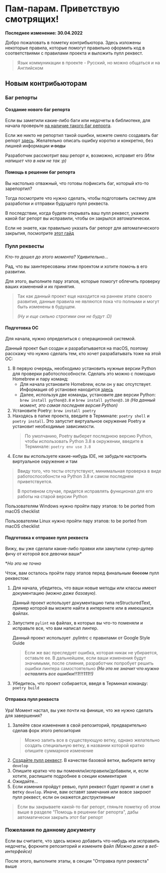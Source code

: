 # Пам-парам. Приветствую смотрящих!

**Последнее изменение: 30.04.2022**

Добро пожаловать в пометку контрибьютора.
Здесь изложены некоторые правила, которые помогут правильно оформить код в соответствиями с правилами проекта
и выложить пулл реквест.

> Язык коммуникации в проекте - Русский, но можно общаться и на Английском

## Новым контрибьюторам

### Баг репорты

#### Создание нового баг репорта

Если вы заметили какие-либо баги или недочеты в библиотеке,
для начала проверьте [на наличие такого баг репорта](https://github.com/SecondThundeR/shikithon/issues).

Если же никто не репортил такой ошибки, можете смело создавать баг репорт [здесь](https://github.com/SecondThundeR/shikithon/issues/new).
Желательно описать ошибку коротко и конкретно, без лишней информации ~~и воды~~

Разработчик рассмотрит ваш репорт и, возможно, исправит его _(Или напишет что в нем не так :p)_

#### Помощь в решении баг репорта

Вы настолько отважный, что готовы пофиксить баг, который кто-то зарепортил?

Тогда посмотрите что нужно сделать, чтобы подготовить систему для разработки и отправки будущего пулл реквеста.

В последствии, когда будете открывать ваш пулл реквест, укажите какой баг репорт вы исправили, чтобы он закрылся автоматически.

Если не знаете, как правильно указать баг репорт для автоматического закрытия, посмотрите [этот гайд](https://docs.github.com/en/issues/tracking-your-work-with-issues/linking-a-pull-request-to-an-issue)

### Пулл реквесты

_Кто-то дошел до этого момента? Удивительно..._

Рад, что вы заинтересованы этим проектом и хотите помочь в его развитии.

Для этого, выполните пару этапов, которые помогут облечить проверку ваших изменений и их принятия.

> Так как данный проект еще находится на раннем этапе своего развития,
> данные правила не являются пока что полными и могут быть изменены в будущем.
> 
> _(Ну и еще сильно строгими они не будут :D)_

#### Подготовка ОС

Для начала, нужно определиться с операционной системой.

Данный проект был создан и разрабатывается на macOS, поэтому расскажу что нужно сделать тем, кто хочет разрабатывать тоже на этой ОС:

1. В первую очередь, необходимо установить нужные версии Python для проверки работоспособности.
Сделать это можно с помощью Homebrew и пару команд:
   - Для начала установите Homebrew, если он у вас отсутствует. Информация об установке находится [здесь](https://brew.sh/index_ru)
   - Далее, используя две команды, установите две версии Python: ```brew install python@3.8``` и ```brew install python@3.10``` _(На данный момент, это самая последняя версия Python)_
2. Установите Poetry: ```brew install poetry```
3. Находясь в папке проекта, введите в Терминале: ```poetry shell``` и ```poetry install```. Это запустит виртуальное окружение Poetry и установит необходимые зависимости.
    > По умолчанию, Poetry выберет последнюю версию Python, чтобы использовать Python 3.8 в окружении, введите в Терминале: ```poetry env use 3.8```
4. Если вы используете какие-нибудь IDE, не забудьте настроить виртуальное окружение и там
> Ввиду того, что тесты отстутствуют, минимальная проверка в виде работоспособонсти на Python 3.8 и самом последнем приветствуется.
> 
> В противном случае, придется исправлять функционал для его работы на старой версии Python

Пользователям Windows нужно пройти пару этапов: to be ported from macOS checklist

Пользователям Linux нужно пройти пару этапов: to be ported from macOS checklist

#### Подготовка к отправке пулл реквеста

Вижу, вы уже сделали какие-либо правки или замутили супер-дупер фичу от которой все девочки ваши*

*_Но это не точно_

Чтож, вам осталось пройти пару этапов перед финальным ~~боссом~~ пулл реквестом:
1. Для начала, убедитесь, что ваши новые методы или классы имеют документацию _(можно даже базовую)_. 

    Данный проект использует документацию типа reStructuredText, пример которой вы можете найти в интеренете или в имеющихся файлах.
2. Запустите `pylint` на файлах, в которых вы что-то поменяли и исправьте все, что вам написал линтер.

    Данный проект использует .pylintrc с правилами от Google Style Guide
    > Если же вас преследует ошибка, которая никак не убирается, оставьте ее.
    > В дальнейшем, если ваши изменения будут значимыми, после слияния, разработчик попробует решить ошибки линтера самостоятельно
    > _**(Но это не значит что нужно оставлять все ошибки!!1!!!111!!)**_
3. Убедитесь, что проект собирается, введя в Терминал команду: ```poetry build```

#### Отправка пулл реквеста

Ура! Момент настал, вы уже почти на финише, что же нужно сделать для завершения?

1. Залейте свои изменения в свой репозиторий, предварительно сделав форк этого репозитория
    > Можно залить все в существующую ветку, однако желательно создать специальную ветку, 
   > в названии которой кратко опишите суммарное изменение
2. [Создайте пулл реквест](https://github.com/SecondThundeR/shikithon/compare). В качестве базовой ветки, выберите ветку `develop`
3. Опишите кратко что вы поменяли/исправили/добавили, и, если хотите, распишите подробнее в секции комментария
4. Ожидайте...
5. Если измения пройдут ревью, пулл реквест будет принят и слит в ветку `develop`. Иначе, вам оставят замечания или вовсе закроют пулл реквест, если он окажется _деструктивным_

> Если вы закрываете какой-то баг репорт, гляньте пометку об этом выше в разделе "Помощь в решении баг репорта", дабы автоматически закрыть этот баг репорт

### Пожелания по данному документу

Если вы считаете, что здесь можно добавить что-нибудь или исправить недочеты, форкните репозиторий и измените файл _(Можно даже в веб-интерфейсе)_

После этого, выполните этапы, в секции "Отправка пулл реквеста" выше
